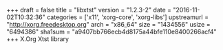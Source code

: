 +++
draft = false
title = "libxtst"
version = "1.2.3-2"
date = "2016-11-02T10:32:36"
categories = ['x11', 'xorg-core', 'xorg-libs']
upstreamurl = "http://xorg.freedesktop.org"
arch = "x86_64"
size = "1434556"
usize = "6494386"
sha1sum = "a9407bb766ecb4d8175a44bfe110e8400266acf4"
+++
X.Org Xtst library